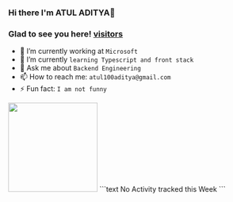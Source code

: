 ### Hi there I'm ATUL ADITYA👋
### Glad to see you here! [visitors](https://visitor-badge.glitch.me/badge?page_id=${your.username}.${your.repo.id})
<!--
**adityaatul/adityaatul** is a ✨ _special_ ✨ repository because its `README.md` (this file) appears on your GitHub profile.

Here are some ideas to get you started:

- 🔭 I’m currently working on ...
- 🌱 I’m currently learning ...
- 👯 I’m looking to collaborate on ...
- 🤔 I’m looking for help with ...
- 💬 Ask me about ...
- 📫 How to reach me: ...
- 😄 Pronouns: ...
- ⚡ Fun fact: ...
-->

- 🔭 I’m currently working at `Microsoft`
- 🌱 I’m currently `learning Typescript and front stack`
- 💬 Ask me about `Backend Engineering`
- 📫 How to reach me: `atul100aditya@gmail.com`
- ⚡ Fun fact: `I am not funny`
<img height="180em" src="https://github-readme-stats.vercel.app/api?username=adityaatul&show_icons=true&hide_border=true&&count_private=true&include_all_commits=trueshow_icons=true&theme=radical" />
<!--START_SECTION:waka-->
```text
No Activity tracked this Week
```
<!--END_SECTION:waka-->